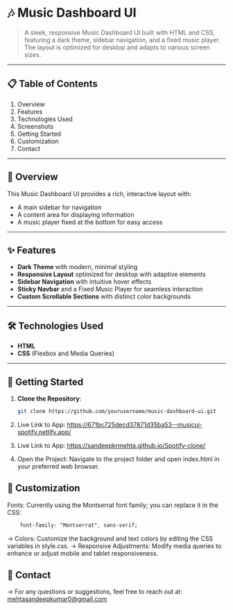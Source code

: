 # 🎶 **Music Dashboard UI**

> A sleek, responsive Music Dashboard UI built with HTML and CSS, featuring a dark theme, sidebar navigation, and a fixed music player. The layout is optimized for desktop and adapts to various screen sizes.

---

## 📋 **Table of Contents**
1. Overview
2. Features
3. Technologies Used
4. Screenshots
5. Getting Started
6. Customization
7. Contact

---

## 📖 **Overview**
This Music Dashboard UI provides a rich, interactive layout with:
- A main sidebar for navigation
- A content area for displaying information
- A music player fixed at the bottom for easy access

---

## ✨ **Features**
- **Dark Theme** with modern, minimal styling
- **Responsive Layout** optimized for desktop with adaptive elements
- **Sidebar Navigation** with intuitive hover effects
- **Sticky Navbar** and a Fixed Music Player for seamless interaction
- **Custom Scrollable Sections** with distinct color backgrounds

---

## 🛠️ **Technologies Used**
- **HTML**
- **CSS** (Flexbox and Media Queries)

---


## 🚀 **Getting Started**
1. **Clone the Repository**:
   ```bash
   git clone https://github.com/yourusername/music-dashboard-ui.git
2. Live Link to App: https://671bc725decd37871d35ba53--musicui-spotify.netlify.app/
3. Live Link to App: https://sandeepkrmehta.github.io/Spotify-clone/

4. Open the Project: Navigate to the project folder and open index.html in your preferred web browser.

## 🎨 **Customization**
Fonts: Currently using the Montserrat font family; you can replace it in the CSS:
  ```css
      font-family: "Montserrat", sans-serif;
  ```
-> Colors: Customize the background and text colors by editing the CSS variables in style.css.
-> Responsive Adjustments: Modify media queries to enhance or adjust mobile and tablet responsiveness.

## 📧 **Contact**
-> For any questions or suggestions, feel free to reach out at: mehtasandeepkumar0@gmail.com
